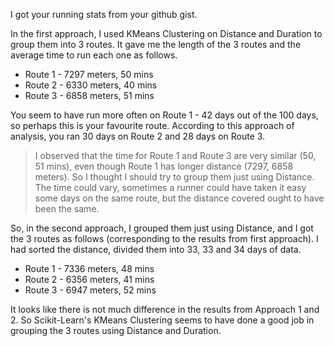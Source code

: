 I got your running stats from your github gist.

In the first approach, I used KMeans Clustering on Distance and Duration to group them into 3 routes. It gave me the length of the 3 routes and the average time to run each one as follows.

- Route 1 - 7297 meters, 50 mins
- Route 2 - 6330 meters, 40 mins
- Route 3 - 6858 meters, 51 mins

You seem to have run more often on Route 1 - 42 days out of the 100 days, so perhaps this is your favourite route. According to this approach of analysis, you ran 30 days on Route 2 and 28 days on Route 3.

> I observed that the time for Route 1 and Route 3 are very similar (50, 51 mins), even though Route 1 has longer distance (7297, 6858 meters). So I thought I should try to group them just using Distance. The time could vary, sometimes a runner could have taken it easy some days on the same route, but the distance covered ought to have been the same.

So, in the second approach, I grouped them just using Distance, and I got the 3 routes as follows (corresponding to the results from first approach). I had sorted the distance, divided them into 33, 33 and 34 days of data.

- Route 1 - 7336 meters, 48 mins
- Route 2 - 6356 meters, 41 mins
- Route 3 - 6947 meters, 52 mins

It looks like there is not much difference in the results from Approach 1 and 2. So Scikit-Learn's KMeans Clustering seems to have done a good job in grouping the 3 routes using Distance and Duration.
